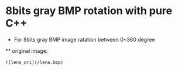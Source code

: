 # 8bits gray BMP rotation with pure C++

* For 8bits gray BMP image ratation between 0~360 degree

 ** original image:
 
    ![lena_ori](/lena.bmp)

